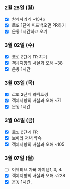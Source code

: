 ### 2월 28일 (월)
- [X] 함께자라기 ~134p
- [X] 로또 1단계 피드백오면 PR하기 
- [X] 운동 1시간하고 오기

### 3월 02일 (수)
- [X] 로또 2단계 PR 하기  
- [X] 객체지향의 사실과 오해 ~38  
- [X] 운동 1시간    

### 3월 03일 (목)
- [X] 로또 2단계 리펙토링
- [X] 객체지향의 사실과 오해 ~71
- [X] 운동 1시간    

### 3월 04일 (금)
- [X] 로또 2단계 PR
- [X] 보이라 저녁 약속  
- [X] 객체지향의 사실과 오해 ~105

### 3월 07일 (월)
- [ ] 이펙티브 자바 아이템1, 3, 4.
- [X] 객체지향의 사실과 오해 ~228
- [X] 운동 1시간.